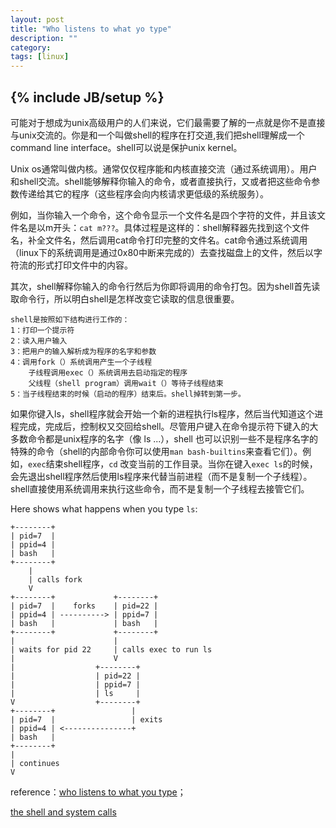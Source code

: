 ```yaml
---
layout: post
title: "Who listens to what yo type"
description: ""
category: 
tags: [linux]
---
```

{% include JB/setup %}
---

   可能对于想成为unix高级用户的人们来说，它们最需要了解的一点就是你不是直接与unix交流的。你是和一个叫做shell的程序在打交道,我们把shell理解成一个command line interface。shell可以说是保护unix kernel。

   Unix os通常叫做内核。通常仅仅程序能和内核直接交流（通过系统调用）。用户和shell交流。shell能够解释你输入的命令，或者直接执行，又或者把这些命令参数传递给其它的程序（这些程序会向内核请求更低级的系统服务）。

   例如，当你输入一个命令，这个命令显示一个文件名是四个字符的文件，并且该文件名是以m开头：`cat m???`。具体过程是这样的：shell解释器先找到这个文件名，补全文件名，然后调用cat命令打印完整的文件名。cat命令通过系统调用（linux下的系统调用是通过0x80中断来完成的）去查找磁盘上的文件，然后以字符流的形式打印文件中的内容。

   其次，shell解释你输入的命令行然后为你即将调用的命令打包。因为shell首先读取命令行，所以明白shell是怎样改变它读取的信息很重要。

    shell是按照如下结构进行工作的：
    1：打印一个提示符
    2：读入用户输入
    3：把用户的输入解析成为程序的名字和参数
    4：调用fork（）系统调用产生一个子线程
        子线程调用exec（）系统调用去启动指定的程序
        父线程（shell program）调用wait（）等待子线程结束
    5：当子线程结束的时候（启动的程序）结束后。shell掉转到第一步。


 如果你键入ls，shell程序就会开始一个新的进程执行ls程序，然后当代知道这个进程完成，完成后，控制权又交回给shell。尽管用户键入在命令提示符下键入的大多数命令都是unix程序的名字（像 ls ...），shell 也可以识别一些不是程序名字的特殊的命令（shell的内部命令你可以使用`man bash-builtins`来查看它们）。例如，`exec`结束shell程序，`cd` 改变当前的工作目录。当你在键入`exec ls`的时候，会先退出shell程序然后使用ls程序来代替当前进程（而不是复制一个子线程）。shell直接使用系统调用来执行这些命令，而不是复制一个子线程去接管它们。

 Here shows what happens when you type `ls`:
 
 
    +--------+
    | pid=7  |
    | ppid=4 |
    | bash   |
    +--------+
        |
        | calls fork
        V
    +--------+             +--------+
    | pid=7  |    forks    | pid=22 |
    | ppid=4 | ----------> | ppid=7 |
    | bash   |             | bash   |
    +--------+             +--------+
    |                      |
    | waits for pid 22     | calls exec to run ls
    |                      V
    |                  +--------+
    |                  | pid=22 |
    |                  | ppid=7 |
    |                  | ls     |
    V                  +--------+
    +--------+                 |
    | pid=7  |                 | exits
    | ppid=4 | <---------------+
    | bash   |
    +--------+
    |
    | continues
    V
 

reference：[who listens to what you type](http://docstore.mik.ua/orelly/unix/upt/ch01_02.htm)；

[the shell and system calls](https://www.cs.duke.edu/courses/spring05/cps210/Lab1.html)

